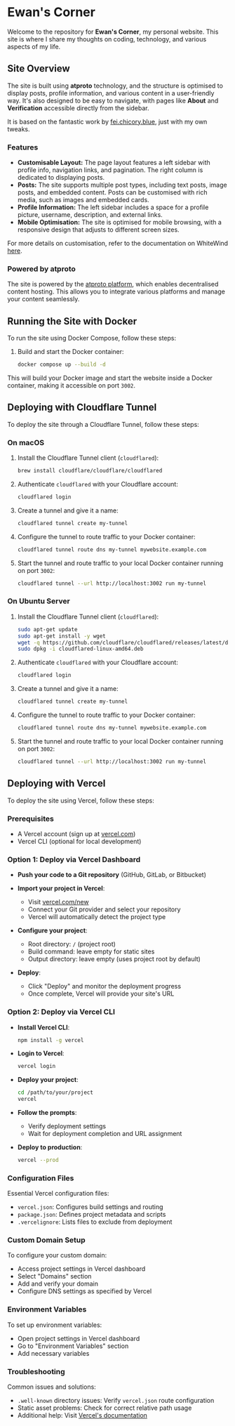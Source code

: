 # Ewan's Corner

Welcome to the repository for **Ewan's Corner**, my personal website. This site is where I share my thoughts on coding, technology, and various aspects of my life.

## Site Overview

The site is built using **atproto** technology, and the structure is optimised to display posts, profile information, and various content in a user-friendly way. It's also designed to be easy to navigate, with pages like **About** and **Verification** accessible directly from the sidebar.

It is based on the fantastic work by [fei.chicory.blue](https://codeberg.org/fei-chicory-blue/atproto-site), just with my own tweaks.

### Features

- **Customisable Layout:** The page layout features a left sidebar with profile info, navigation links, and pagination. The right column is dedicated to displaying posts.
- **Posts:** The site supports multiple post types, including text posts, image posts, and embedded content. Posts can be customised with rich media, such as images and embedded cards.
- **Profile Information:** The left sidebar includes a space for a profile picture, username, description, and external links.
- **Mobile Optimisation:** The site is optimised for mobile browsing, with a responsive design that adjusts to different screen sizes.

For more details on customisation, refer to the documentation on WhiteWind [here](https://whtwnd.com/did:plc:xz3euvkhf44iadavovbsmqoo/3laxrz4dl4s2f).

### Powered by atproto

The site is powered by the [atproto platform](https://atproto.com), which enables decentralised content hosting. This allows you to integrate various platforms and manage your content seamlessly.

## Running the Site with Docker

To run the site using Docker Compose, follow these steps:

1. Build and start the Docker container:

   ```sh
   docker compose up --build -d
   ```

This will build your Docker image and start the website inside a Docker container, making it accessible on port `3002`.

## Deploying with Cloudflare Tunnel

To deploy the site through a Cloudflare Tunnel, follow these steps:

### On macOS

1. Install the Cloudflare Tunnel client (`cloudflared`):

   ```sh
   brew install cloudflare/cloudflare/cloudflared
   ```

2. Authenticate `cloudflared` with your Cloudflare account:

   ```sh
   cloudflared login
   ```

3. Create a tunnel and give it a name:

   ```sh
   cloudflared tunnel create my-tunnel
   ```

4. Configure the tunnel to route traffic to your Docker container:

   ```sh
   cloudflared tunnel route dns my-tunnel mywebsite.example.com
   ```

5. Start the tunnel and route traffic to your local Docker container running on port `3002`:

   ```sh
   cloudflared tunnel --url http://localhost:3002 run my-tunnel
   ```

### On Ubuntu Server

1. Install the Cloudflare Tunnel client (`cloudflared`):

   ```sh
   sudo apt-get update
   sudo apt-get install -y wget
   wget -q https://github.com/cloudflare/cloudflared/releases/latest/download/cloudflared-linux-amd64.deb
   sudo dpkg -i cloudflared-linux-amd64.deb
   ```

2. Authenticate `cloudflared` with your Cloudflare account:

   ```sh
   cloudflared login
   ```

3. Create a tunnel and give it a name:

   ```sh
   cloudflared tunnel create my-tunnel
   ```

4. Configure the tunnel to route traffic to your Docker container:

   ```sh
   cloudflared tunnel route dns my-tunnel mywebsite.example.com
   ```

5. Start the tunnel and route traffic to your local Docker container running on port `3002`:

   ```sh
   cloudflared tunnel --url http://localhost:3002 run my-tunnel
   ```

## Deploying with Vercel

To deploy the site using Vercel, follow these steps:

### Prerequisites

- A Vercel account (sign up at [vercel.com](https://vercel.com))
- Vercel CLI (optional for local development)

### Option 1: Deploy via Vercel Dashboard

- **Push your code to a Git repository** (GitHub, GitLab, or Bitbucket)

- **Import your project in Vercel**:

  - Visit [vercel.com/new](https://vercel.com/new)
  - Connect your Git provider and select your repository
  - Vercel will automatically detect the project type

- **Configure your project**:

  - Root directory: `/` (project root)
  - Build command: leave empty for static sites
  - Output directory: leave empty (uses project root by default)

- **Deploy**:
  - Click "Deploy" and monitor the deployment progress
  - Once complete, Vercel will provide your site's URL

### Option 2: Deploy via Vercel CLI

- **Install Vercel CLI**:

  ```sh
  npm install -g vercel
  ```

- **Login to Vercel**:

  ```sh
  vercel login
  ```

- **Deploy your project**:

  ```sh
  cd /path/to/your/project
  vercel
  ```

- **Follow the prompts**:

  - Verify deployment settings
  - Wait for deployment completion and URL assignment

- **Deploy to production**:

  ```sh
  vercel --prod
  ```

### Configuration Files

Essential Vercel configuration files:

- `vercel.json`: Configures build settings and routing
- `package.json`: Defines project metadata and scripts
- `.vercelignore`: Lists files to exclude from deployment

### Custom Domain Setup

To configure your custom domain:

- Access project settings in Vercel dashboard
- Select "Domains" section
- Add and verify your domain
- Configure DNS settings as specified by Vercel

### Environment Variables

To set up environment variables:

- Open project settings in Vercel dashboard
- Go to "Environment Variables" section
- Add necessary variables

### Troubleshooting

Common issues and solutions:

- `.well-known` directory issues: Verify `vercel.json` route configuration
- Static asset problems: Check for correct relative path usage
- Additional help: Visit [Vercel's documentation](https://vercel.com/docs)
